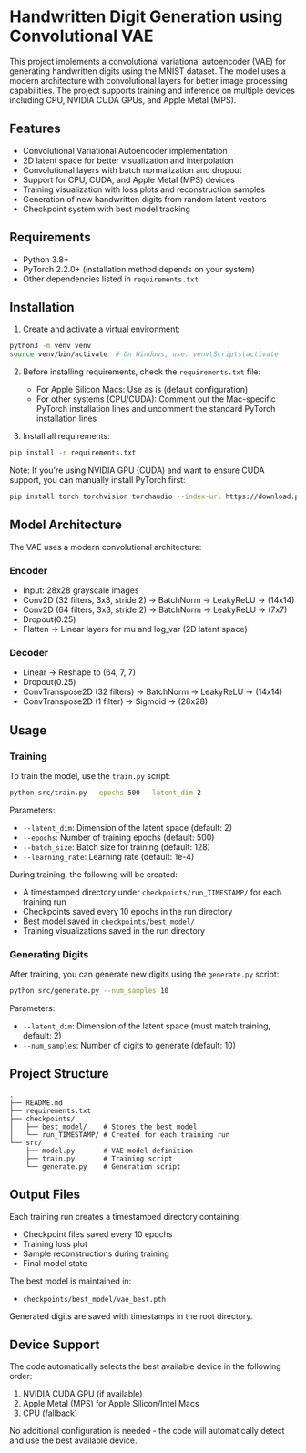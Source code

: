 # Handwritten Digit Generation using Convolutional VAE

This project implements a convolutional variational autoencoder (VAE) for generating handwritten digits using the MNIST dataset. The model uses a modern architecture with convolutional layers for better image processing capabilities. The project supports training and inference on multiple devices including CPU, NVIDIA CUDA GPUs, and Apple Metal (MPS).

## Features

- Convolutional Variational Autoencoder implementation
- 2D latent space for better visualization and interpolation
- Convolutional layers with batch normalization and dropout
- Support for CPU, CUDA, and Apple Metal (MPS) devices
- Training visualization with loss plots and reconstruction samples
- Generation of new handwritten digits from random latent vectors
- Checkpoint system with best model tracking

## Requirements

- Python 3.8+
- PyTorch 2.2.0+ (installation method depends on your system)
- Other dependencies listed in `requirements.txt`

## Installation

1. Create and activate a virtual environment:
```bash
python3 -m venv venv
source venv/bin/activate  # On Windows, use: venv\Scripts\activate
```

2. Before installing requirements, check the `requirements.txt` file:
   - For Apple Silicon Macs: Use as is (default configuration)
   - For other systems (CPU/CUDA): Comment out the Mac-specific PyTorch installation lines and uncomment the standard PyTorch installation lines

3. Install all requirements:
```bash
pip install -r requirements.txt
```

Note: If you're using NVIDIA GPU (CUDA) and want to ensure CUDA support, you can manually install PyTorch first:
```bash
pip install torch torchvision torchaudio --index-url https://download.pytorch.org/whl/cu121
```

## Model Architecture

The VAE uses a modern convolutional architecture:

### Encoder
- Input: 28x28 grayscale images
- Conv2D (32 filters, 3x3, stride 2) → BatchNorm → LeakyReLU → (14x14)
- Conv2D (64 filters, 3x3, stride 2) → BatchNorm → LeakyReLU → (7x7)
- Dropout(0.25)
- Flatten → Linear layers for mu and log_var (2D latent space)

### Decoder
- Linear → Reshape to (64, 7, 7)
- Dropout(0.25)
- ConvTranspose2D (32 filters) → BatchNorm → LeakyReLU → (14x14)
- ConvTranspose2D (1 filter) → Sigmoid → (28x28)

## Usage

### Training

To train the model, use the `train.py` script:

```bash
python src/train.py --epochs 500 --latent_dim 2
```

Parameters:
- `--latent_dim`: Dimension of the latent space (default: 2)
- `--epochs`: Number of training epochs (default: 500)
- `--batch_size`: Batch size for training (default: 128)
- `--learning_rate`: Learning rate (default: 1e-4)

During training, the following will be created:
- A timestamped directory under `checkpoints/run_TIMESTAMP/` for each training run
- Checkpoints saved every 10 epochs in the run directory
- Best model saved in `checkpoints/best_model/`
- Training visualizations saved in the run directory

### Generating Digits

After training, you can generate new digits using the `generate.py` script:

```bash
python src/generate.py --num_samples 10
```

Parameters:
- `--latent_dim`: Dimension of the latent space (must match training, default: 2)
- `--num_samples`: Number of digits to generate (default: 10)

## Project Structure

```
.
├── README.md
├── requirements.txt
├── checkpoints/
│   ├── best_model/    # Stores the best model
│   └── run_TIMESTAMP/ # Created for each training run
└── src/
    ├── model.py       # VAE model definition
    ├── train.py       # Training script
    └── generate.py    # Generation script
```

## Output Files

Each training run creates a timestamped directory containing:
- Checkpoint files saved every 10 epochs
- Training loss plot
- Sample reconstructions during training
- Final model state

The best model is maintained in:
- `checkpoints/best_model/vae_best.pth`

Generated digits are saved with timestamps in the root directory.

## Device Support

The code automatically selects the best available device in the following order:
1. NVIDIA CUDA GPU (if available)
2. Apple Metal (MPS) for Apple Silicon/Intel Macs
3. CPU (fallback)

No additional configuration is needed - the code will automatically detect and use the best available device.